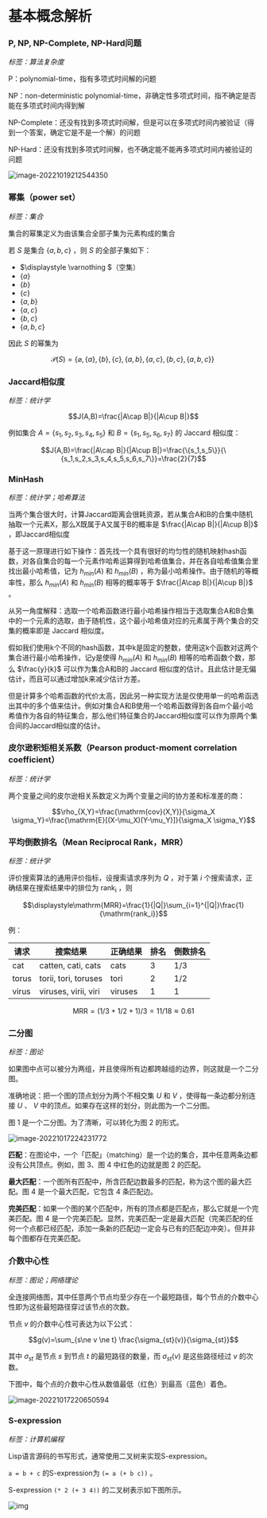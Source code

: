 # 基本概念解析

### P, NP, NP-Complete, NP-Hard问题

*标签：算法复杂度*

P：polynomial-time，指有多项式时间解的问题

NP：non-deterministic polynomial-time，非确定性多项式时间，指不确定是否能在多项式时间内得到解

NP-Complete：还没有找到多项式时间解，但是可以在多项式时间内被验证（得到一个答案，确定它是不是一个解）的问题

NP-Hard：还没有找到多项式时间解，也不确定能不能再多项式时间内被验证的问题

![image-20221019212544350](./image/concept/image-20221019212544350.png)

### 幂集（power set）

*标签：集合*

集合的幂集定义为由该集合全部子集为元素构成的集合

若 $\displaystyle S$ 是集合 $\displaystyle \{a,b,c\}$ ，则 $\displaystyle S$ 的全部子集如下：

-  $\displaystyle \varnothing $（空集）
-  $\displaystyle \{a\}$ 
-  $\displaystyle \{b\}$ 
-  $\displaystyle \{c\}$ 
-  $\displaystyle \{a,b\}$ 
-  $\displaystyle \{a,c\}$ 
-  $\displaystyle \{b,c\}$ 
-  $\displaystyle \{a,b,c\}$ 

因此 $\displaystyle S$ 的幂集为

$${\mathcal  {P}}(S)=\{{\displaystyle \varnothing }, {\displaystyle \{a\}}, {\displaystyle \{b\}}, {\displaystyle \{c\}}, {\displaystyle \{a,b\}}, {\displaystyle \{a,c\}}, {\displaystyle \{b,c\}}, {\displaystyle \{a,b,c\}}{\displaystyle \}\,\!}$$

### Jaccard相似度

*标签：统计学*

$$J(A,B)=\frac{|A\cap B|}{|A\cup B|}$$

例如集合 $A=\{s_1,s_2,s_3,s_4,s_5\}$ 和 $B=\{s_1,s_5,s_6,s_7\}$ 的 Jaccard 相似度：

$$J(A,B)=\frac{|A\cap B|}{|A\cup B|}=\frac{\{s_1,s_5\}}{\{s_1,s_2,s_3,s_4,s_5,s_6,s_7\}}=\frac{2}{7}$$

### MinHash

*标签：统计学；哈希算法*

当两个集合很大时，计算Jaccard距离会很耗资源，若从集合A和B的合集中随机抽取一个元素X，那么X既属于A又属于B的概率是 $\frac{|A\cap B|}{|A\cup B|}$ ，即Jaccard相似度

基于这一原理进行如下操作：首先找一个具有很好的均匀性的随机映射hash函数，对各自集合的每一个元素作哈希运算得到哈希值集合，并在各自哈希值集合里找出最小哈希值，记为 $h_{min}(A)$ 和 $h_{min}(B)$ ，称为最小哈希操作。由于随机的等概率性，那么 $h_{min}(A)$ 和 $h_{min}(B)$ 相等的概率等于 $\frac{|A\cap B|}{|A\cup B|}$ 。

从另一角度解释：选取一个哈希函数进行最小哈希操作相当于选取集合A和B合集中的一个元素的选取，由于随机性，这个最小哈希值对应的元素属于两个集合的交集的概率即是 Jaccard 相似度。

假如我们使用k个不同的hash函数，其中k是固定的整数，使用这k个函数对这两个集合进行最小哈希操作，记y是使得 $h_{min}(A)$ 和 $h_{min}(B)$ 相等的哈希函数个数，那么 $\frac{y}{k}$ 可以作为集合A和B的 Jaccard 相似度的估计。且此估计是无偏估计，而且可以通过增加k来减少估计方差。

但是计算多个哈希函数的代价太高，因此另一种实现方法是仅使用单一的哈希函选出其中的多个值来估计。例如对集合A和B使用一个哈希函数得到各自m个最小哈希值作为各自的特征集合，那么他们特征集合的Jaccard相似度可以作为原两个集合间的Jaccard相似度的估计。

### 皮尔逊积矩相关系数（Pearson product-moment correlation coefficient）

*标签：统计学*

两个变量之间的皮尔逊相关系数定义为两个变量之间的协方差和标准差的商：

$$\rho_{X,Y}=\frac{\mathrm{cov}(X,Y)}{\sigma_X \sigma_Y}=\frac{\mathrm{E}[(X-\mu_X)(Y-\mu_Y)]}{\sigma_X \sigma_Y}$$

### 平均倒数排名（Mean Reciprocal Rank，MRR）

*标签：统计学*

评价搜索算法的通用评价指标，设搜索请求序列为 $Q$ ，对于第 $i$ 个搜索请求，正确结果在搜索结果中的排位为 $\mathrm{rank_i}$ ，则

$$\displaystyle\mathrm{MRR}=\frac{1}{|Q|}\sum_{i=1}^{|Q|}\frac{1}{\mathrm{rank_i}}$$ 

例：

| 请求  | 搜索结果             | 正确结果 | 排名 | 倒数排名 |
| ----- | -------------------- | -------- | ---- | -------- |
| cat   | catten, cati, cats   | cats     | 3    | 1/3      |
| torus | torii, tori, toruses | tori     | 2    | 1/2      |
| virus | viruses, virii, viri | viruses  | 1    | 1        |

$$\mathrm{MRR}= (1/3 + 1/2 + 1)/3 = 11/18 \approx 0.61$$

### 二分图

*标签：图论*

如果图中点可以被分为两组，并且使得所有边都跨越组的边界，则这就是一个二分图。

准确地说：把一个图的顶点划分为两个不相交集 $U$ 和 $V$ ，使得每一条边都分别连接 $U$ 、 $V$ 中的顶点。如果存在这样的划分，则此图为一个二分图。

图 1 是一个二分图。为了清晰，可以转化为图 2 的形式。

![image-20221017224231772](./image/concept/image-20221017224231772.png)

**匹配**：在图论中，一个「匹配」（matching）是一个边的集合，其中任意两条边都没有公共顶点。例如，图 3、图 4 中红色的边就是图 2 的匹配。

**最大匹配**：一个图所有匹配中，所含匹配边数最多的匹配，称为这个图的最大匹配。图 4 是一个最大匹配，它包含 4 条匹配边。

**完美匹配**：如果一个图的某个匹配中，所有的顶点都是匹配点，那么它就是一个完美匹配。图 4 是一个完美匹配。显然，完美匹配一定是最大匹配（完美匹配的任何一个点都已经匹配，添加一条新的匹配边一定会与已有的匹配边冲突）。但并非每个图都存在完美匹配。

### 介数中心性

*标签：图论；网络理论*

全连接网络图，其中任意两个节点均至少存在一个最短路径，每个节点的介数中心性即为这些最短路径穿过该节点的次数。

节点 $v$ 的介数中心性可表达为以下公式：

$$g(v)=\sum_{s\ne v \ne t} \frac{\sigma_{st}(v)}{\sigma_{st}}$$

其中 $\sigma_{st}$ 是节点 $s$ 到节点 $t$ 的最短路径的数量，而 $\sigma_{st}(v)$ 是这些路径经过 $v$ 的次数。

下图中，每个点的介数中心性从数值最低（红色）到最高（蓝色）着色。

![image-20221017220650594](./image/concept/image-20221017220650594.png)

### S-expression

*标签：计算机编程*

Lisp语言源码的书写形式，通常使用二叉树来实现S-expression。

`a = b + c` 的S-expression为 `(= a (+ b c))` 。

 S-expression `(* 2 (+ 3 4))` 的二叉树表示如下图所示。

![img](./image/concept/220px-S-expression_tree.svg.png)